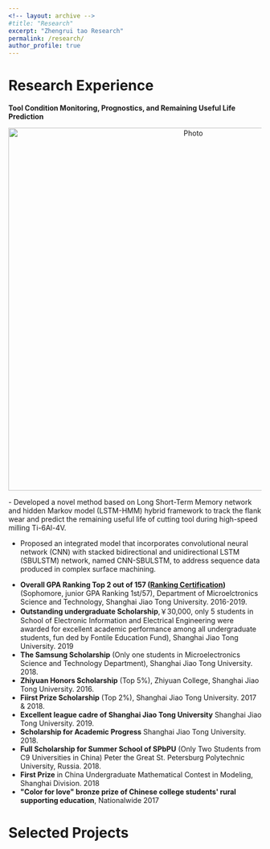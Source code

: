 ```yaml
---
<!-- layout: archive -->
#title: "Research"
excerpt: "Zhengrui tao Research"
permalink: /research/
author_profile: true
---
```

Research Experience
=====
**Tool Condition Monitoring, Prognostics, and Remaining Useful Life Prediction**
<p align="center">
  <img src="https://zhengruitao.github.io/images/Framework of data-driven model.jpg?raw=true" alt="Photo" style="width: 720px;"/> 
</p>
- Developed a novel method based on Long Short-Term Memory network and hidden Markov model (LSTM-HMM) hybrid framework to track the flank wear and predict the remaining useful life of cutting tool during high-speed milling Ti-6Al-4V. 

- Proposed an integrated model that incorporates convolutional neural network (CNN) with stacked bidirectional and unidirectional LSTM (SBULSTM) network, named CNN-SBULSTM, to address sequence data produced in complex surface machining.





* **Overall GPA Ranking Top 2 out of 157 ([Ranking Certification](http://zhuhanqing.github.io/files/ranking.pdf))** (Sophomore, junior GPA Ranking 1st/57), Department of Microelctronics Science and Technology, Shanghai Jiao Tong University. 2016-2019.
* **Outstanding undergraduate Scholarship**,￥30,000, only 5 students in School of Electronic Information and Electrical Engineering were awarded for excellent academic performance among all undergraduate students, fun ded by Fontile Education Fund), Shanghai Jiao Tong University. 2019
* **The Samsung Scholarship** (Only one students in Microelectronics Science and Technology Department), Shanghai Jiao Tong University. 2018.
* **Zhiyuan Honors Scholarship** (Top 5%), Zhiyuan College, Shanghai Jiao Tong University. 2016.
* **Fiirst Prize Scholarship** (Top 2%), Shanghai Jiao Tong University. 2017 & 2018.
* **Excellent league cadre of Shanghai Jiao Tong University** Shanghai Jiao Tong University. 2019.
* **Scholarship for Academic Progress** Shanghai Jiao Tong University. 2018.
* **Full Scholarship for Summer School of SPbPU** (Only Two Students from C9 Universities in China) Peter the Great St. Petersburg Polytechnic University, Russia. 2018.
* **First Prize** in China Undergraduate Mathematical Contest in Modeling, Shanghai Division. 2018
* **"Color for love" bronze prize of Chinese college students' rural supporting education**, Nationalwide 2017

Selected Projects
=====
